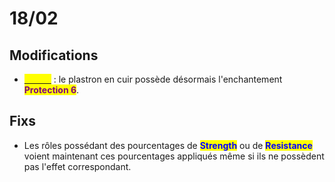# 18/02

## Modifications

* [<mark style="color:yellow;">**Bilbon**</mark>](../presentation/lord-of-the-rings/bilbon.md) : le plastron en cuir possède désormais l'enchantement <mark style="color:purple;">**Protection 6**</mark>.

## Fixs

* Les rôles possédant des pourcentages de <mark style="color:blue;">**Strength**</mark> ou de <mark style="color:blue;">**Resistance**</mark> voient maintenant ces pourcentages appliqués même si ils ne possèdent pas l'effet correspondant.
